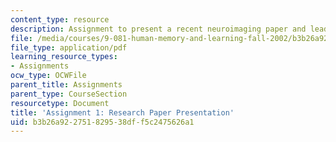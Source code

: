 ```yaml
---
content_type: resource
description: Assignment to present a recent neuroimaging paper and lead a group discussion.
file: /media/courses/9-081-human-memory-and-learning-fall-2002/b3b26a922751829538dff5c2475626a1_assignment1.pdf
file_type: application/pdf
learning_resource_types:
- Assignments
ocw_type: OCWFile
parent_title: Assignments
parent_type: CourseSection
resourcetype: Document
title: 'Assignment 1: Research Paper Presentation'
uid: b3b26a92-2751-8295-38df-f5c2475626a1
---
```

